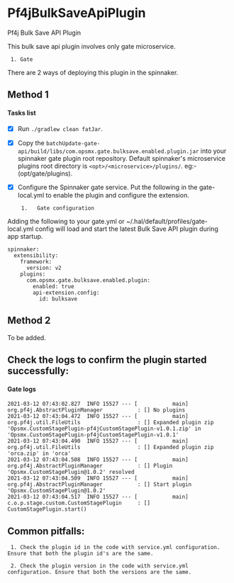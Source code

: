 # Pf4jBulkSaveApiPlugin
Pf4j Bulk Save API Plugin

This bulk save api plugin involves only gate microservice.

     1. Gate

There are 2 ways of deploying this plugin in the spinnaker.

## Method 1

   #### Tasks list

   - [x] Run `./gradlew clean fatJar`.
   - [x] Copy the `batchUpdate-gate-api/build/libs/com.opsmx.gate.bulksave.enabled.plugin.jar` into your spinnaker gate plugin root repository.
         Default spinnaker's microservice plugins root directory is `<opt>/<microservice>/plugins/`. eg:- (opt/gate/plugins).
   - [x] Configure the Spinnaker gate service. Put the following in the gate-local.yml to enable the plugin and configure the extension.
   
          1.   Gate configuration
Adding the following to your gate.yml or ~/.hal/default/profiles/gate-local.yml config will load and start the latest Bulk Save API plugin during app startup.
```
spinnaker:
  extensibility:
    framework:
      version: v2
    plugins:
      com.opsmx.gate.bulksave.enabled.plugin:
        enabled: true
        api-extension.config:
          id: bulksave
```

## Method 2

   To be added.

## Check the logs to confirm the plugin started successfully:

   #### Gate logs
```
2021-03-12 07:43:02.827  INFO 15527 --- [           main] org.pf4j.AbstractPluginManager           : [] No plugins
2021-03-12 07:43:04.472  INFO 15527 --- [           main] org.pf4j.util.FileUtils                  : [] Expanded plugin zip 'Opsmx.CustomStagePlugin-pf4jCustomStagePlugin-v1.0.1.zip' in 'Opsmx.CustomStagePlugin-pf4jCustomStagePlugin-v1.0.1'
2021-03-12 07:43:04.490  INFO 15527 --- [           main] org.pf4j.util.FileUtils                  : [] Expanded plugin zip 'orca.zip' in 'orca'
2021-03-12 07:43:04.508  INFO 15527 --- [           main] org.pf4j.AbstractPluginManager           : [] Plugin 'Opsmx.CustomStagePlugin@1.0.2' resolved
2021-03-12 07:43:04.509  INFO 15527 --- [           main] org.pf4j.AbstractPluginManager           : [] Start plugin 'Opsmx.CustomStagePlugin@1.0.2'
2021-03-12 07:43:04.517  INFO 15527 --- [           main] c.o.p.stage.custom.CustomStagePlugin     : [] CustomStagePlugin.start()
```

## Common pitfalls:

     1. Check the plugin id in the code with service.yml configuration. Ensure that both the plugin id's are the same.
    
     2. Check the plugin version in the code with service.yml configuration. Ensure that both the versions are the same.

